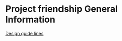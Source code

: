 # Project friendship General Information

[Design guide lines](https://drive.google.com/file/d/10VtZfCkeGCwBEEZcFkD0v0r9mE0sCNiY/view?usp=drive_link)
